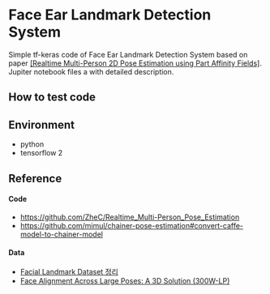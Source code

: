 # Face Ear Landmark Detection System
Simple tf-keras code of Face Ear Landmark Detection System based on paper [[Realtime Multi-Person 2D Pose Estimation using Part Affinity Fields]](https://arxiv.org/abs/1611.08050).   
Jupiter notebook files a with detailed description.

## How to test code

## Environment
* python
* tensorflow 2
## Reference
#### Code
* https://github.com/ZheC/Realtime_Multi-Person_Pose_Estimation
* https://github.com/mimul/chainer-pose-estimation#convert-caffe-model-to-chainer-model
#### Data
* [Facial Landmark Dataset 정리](https://ballentain.tistory.com/34)
* [Face Alignment Across Large Poses: A 3D Solution (300W-LP)](http://www.cbsr.ia.ac.cn/users/xiangyuzhu/projects/3DDFA/main.htm)
